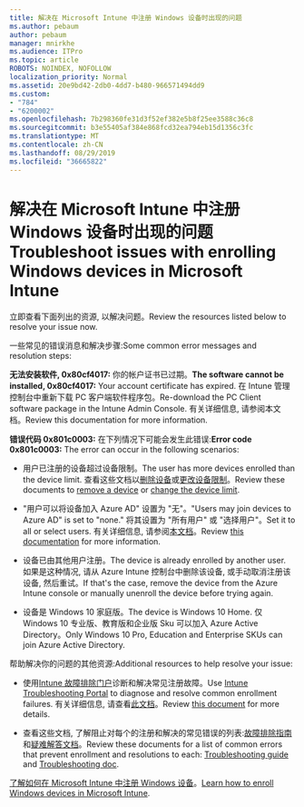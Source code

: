 ```yaml
---
title: 解决在 Microsoft Intune 中注册 Windows 设备时出现的问题
ms.author: pebaum
author: pebaum
manager: mnirkhe
ms.audience: ITPro
ms.topic: article
ROBOTS: NOINDEX, NOFOLLOW
localization_priority: Normal
ms.assetid: 20e9bd42-2db0-4dd7-b480-966571494dd9
ms.custom:
- "784"
- "6200002"
ms.openlocfilehash: 7b298360fe31d3f52ef382e5b8f25ee3588c36c8
ms.sourcegitcommit: b3e55405af384e868fcd32ea794eb15d1356c3fc
ms.translationtype: MT
ms.contentlocale: zh-CN
ms.lasthandoff: 08/29/2019
ms.locfileid: "36665822"
---
```

# <a name="troubleshoot-issues-with-enrolling-windows-devices-in-microsoft-intune"></a><span data-ttu-id="c3289-102">解决在 Microsoft Intune 中注册 Windows 设备时出现的问题</span><span class="sxs-lookup"><span data-stu-id="c3289-102">Troubleshoot issues with enrolling Windows devices in Microsoft Intune</span></span>

<span data-ttu-id="c3289-103">立即查看下面列出的资源, 以解决问题。</span><span class="sxs-lookup"><span data-stu-id="c3289-103">Review the resources listed below to resolve your issue now.</span></span>
  
<span data-ttu-id="c3289-104">一些常见的错误消息和解决步骤:</span><span class="sxs-lookup"><span data-stu-id="c3289-104">Some common error messages and resolution steps:</span></span>
  
 <span data-ttu-id="c3289-105">**无法安装软件, 0x80cf4017:** 你的帐户证书已过期。</span><span class="sxs-lookup"><span data-stu-id="c3289-105">**The software cannot be installed, 0x80cf4017:** Your account certificate has expired.</span></span> <span data-ttu-id="c3289-106">在 Intune 管理控制台中重新下载 PC 客户端软件程序包。</span><span class="sxs-lookup"><span data-stu-id="c3289-106">Re-download the PC Client software package in the Intune Admin Console.</span></span> <span data-ttu-id="c3289-107">有关详细信息, 请参阅本文档。</span><span class="sxs-lookup"><span data-stu-id="c3289-107">Review this documentation for more information.</span></span>
  
 <span data-ttu-id="c3289-108">**错误代码 0x801c0003:** 在下列情况下可能会发生此错误:</span><span class="sxs-lookup"><span data-stu-id="c3289-108">**Error code 0x801c0003:** The error can occur in the following scenarios:</span></span>
  
-  <span data-ttu-id="c3289-109">用户已注册的设备超过设备限制。</span><span class="sxs-lookup"><span data-stu-id="c3289-109">The user has more devices enrolled than the device limit.</span></span> <span data-ttu-id="c3289-110">查看这些文档以[删除设备](https://docs.microsoft.com/intune/devices-wipe)或[更改设备限制](https://docs.microsoft.com/intune/enrollment-restrictions-set#set-device-limit-restrictions)。</span><span class="sxs-lookup"><span data-stu-id="c3289-110">Review these documents to [remove a device](https://docs.microsoft.com/intune/devices-wipe) or [change the device limit](https://docs.microsoft.com/intune/enrollment-restrictions-set#set-device-limit-restrictions).</span></span>

-  <span data-ttu-id="c3289-111">"用户可以将设备加入 Azure AD" 设置为 "无"。</span><span class="sxs-lookup"><span data-stu-id="c3289-111">"Users may join devices to Azure AD" is set to "none."</span></span> <span data-ttu-id="c3289-112">将其设置为 "所有用户" 或 "选择用户"。</span><span class="sxs-lookup"><span data-stu-id="c3289-112">Set it to all or select users.</span></span> <span data-ttu-id="c3289-113">有关详细信息, 请参阅[本文档](https://docs.microsoft.com/azure/active-directory/device-management-azure-portal#configure-device-settings)。</span><span class="sxs-lookup"><span data-stu-id="c3289-113">Review [this documentation](https://docs.microsoft.com/azure/active-directory/device-management-azure-portal#configure-device-settings) for more information.</span></span>

-  <span data-ttu-id="c3289-114">设备已由其他用户注册。</span><span class="sxs-lookup"><span data-stu-id="c3289-114">The device is already enrolled by another user.</span></span> <span data-ttu-id="c3289-115">如果是这种情况, 请从 Azure Intune 控制台中删除该设备, 或手动取消注册该设备, 然后重试。</span><span class="sxs-lookup"><span data-stu-id="c3289-115">If that's the case, remove the device from the Azure Intune console or manually unenroll the device before trying again.</span></span>

-  <span data-ttu-id="c3289-116">设备是 Windows 10 家庭版。</span><span class="sxs-lookup"><span data-stu-id="c3289-116">The device is Windows 10 Home.</span></span> <span data-ttu-id="c3289-117">仅 Windows 10 专业版、教育版和企业版 Sku 可以加入 Azure Active Directory。</span><span class="sxs-lookup"><span data-stu-id="c3289-117">Only Windows 10 Pro, Education and Enterprise SKUs can join Azure Active Directory.</span></span>

<span data-ttu-id="c3289-118">帮助解决你的问题的其他资源:</span><span class="sxs-lookup"><span data-stu-id="c3289-118">Additional resources to help resolve your issue:</span></span>
  
-  <span data-ttu-id="c3289-119">使用[Intune 故障排除门户](https://devicemanagement.microsoft.com/#blade/Microsoft_Intune_DeviceSettings/TroubleshootBlade)诊断和解决常见注册故障。</span><span class="sxs-lookup"><span data-stu-id="c3289-119">Use [Intune Troubleshooting Portal](https://devicemanagement.microsoft.com/#blade/Microsoft_Intune_DeviceSettings/TroubleshootBlade) to diagnose and resolve common enrollment failures.</span></span> <span data-ttu-id="c3289-120">有关详细信息, 请查看[此文档](https://docs.microsoft.com/intune/help-desk-operators)。</span><span class="sxs-lookup"><span data-stu-id="c3289-120">Review [this document](https://docs.microsoft.com/intune/help-desk-operators) for more details.</span></span>

-  <span data-ttu-id="c3289-121">查看这些文档, 了解阻止对每个的注册和解决的常见错误的列表:[故障排除指南](https://support.microsoft.com/help/4089533/troubleshooting-windows-device-enrollment-problems-in-microsoft-intune)和[疑难解答文档](https://docs.microsoft.com/intune-classic/troubleshoot/troubleshoot-device-enrollment-in-intune)。</span><span class="sxs-lookup"><span data-stu-id="c3289-121">Review these documents for a list of common errors that prevent enrollment and resolutions to each: [Troubleshooting guide](https://support.microsoft.com/help/4089533/troubleshooting-windows-device-enrollment-problems-in-microsoft-intune) and [Troubleshooting doc](https://docs.microsoft.com/intune-classic/troubleshoot/troubleshoot-device-enrollment-in-intune).</span></span>

<span data-ttu-id="c3289-122">[了解如何在 Microsoft Intune 中注册 Windows 设备](https://docs.microsoft.com/intune/windows-enroll)。</span><span class="sxs-lookup"><span data-stu-id="c3289-122">[Learn how to enroll Windows devices in Microsoft Intune](https://docs.microsoft.com/intune/windows-enroll).</span></span>
